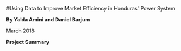 
#Using Data to Improve Market Efficiency in Honduras' Power System

**By Yalda Amini and Daniel Barjum**

March 2018


**Project Summary**
